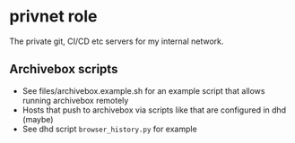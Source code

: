 # privnet role

The private git, CI/CD etc servers for my internal network.

## Archivebox scripts

* See files/archivebox.example.sh for an example script that allows running archivebox remotely
* Hosts that push to archivebox via scripts like that are configured in dhd (maybe)
* See dhd script `browser_history.py` for example
